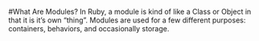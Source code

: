 #What Are Modules?
In Ruby, a module is kind of like a Class or Object in that it is it’s own “thing”.
Modules are used for a few different purposes: containers, behaviors, and occasionally storage.
